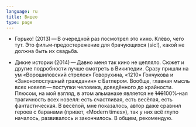 ```yaml
---
language: ru
title: Видео
type: page
---
```


- Горько! (2013) — В очередной раз посмотрел это кино. Клёво, чего тут. Это фильм‐предостережение
  для брачующихся (sic!), какой не должна быть их свадьба.

- Дикие истории (2014) — Давно меня так кино не цепляло. Сюжет и другие подробности лучше смотреть в
  Википедии. Сразу пришли на ум «Ворошиловский стрелок» Говорухина, «1210» Гончукова и
  «Законопослушный гражданин» с Батлером. Вообще, главная мысль всех новелл — поступки человека,
  доведённого до крайности. Плюсом, на мой взгляд, в этом альманахе является не ~~146~~100%‐ная
  трагичность всех новелл: есть счастливая, есть весёлая, есть фантастическая. В весёлой, мне
  показалось, автор даже сравнил героев с баранами (привет, «Modern times»), так у них всё глупо
  началось, развивалось и закончилось. В общем, рекомендую.
